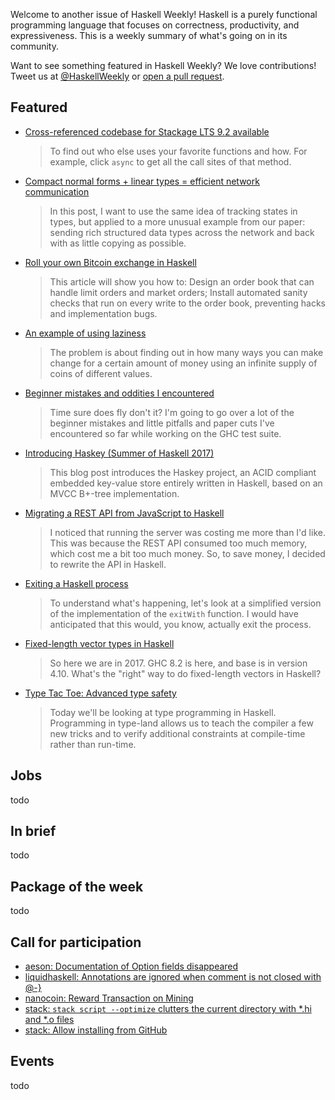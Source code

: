 <!-- 2017-08-31 -->

Welcome to another issue of Haskell Weekly!
Haskell is a purely functional programming language that focuses on correctness, productivity, and expressiveness.
This is a weekly summary of what's going on in its community.

Want to see something featured in Haskell Weekly?
We love contributions!
Tweet us at [@HaskellWeekly](https://twitter.com/haskellweekly) or [open a pull request](https://github.com/haskellweekly/haskellweekly.github.io).

## Featured

-   [Cross-referenced codebase for Stackage LTS 9.2 available](https://mail.haskell.org/pipermail/haskell-cafe/2017-August/127823.html)

    > To find out who else uses your favorite functions and how. For example, click `async` to get all the call sites of that method.

-   [Compact normal forms + linear types = efficient network communication](https://www.tweag.io/posts/2017-08-24-linear-types-packed-data.html)

    > In this post, I want to use the same idea of tracking states in types, but applied to a more unusual example from our paper: sending rich structured data types across the network and back with as little copying as possible.

-   [Roll your own Bitcoin exchange in Haskell](http://www.michaelburge.us/2017/08/31/roll-your-own-bitcoin-exchange.html)

    > This article will show you how to: Design an order book that can handle limit orders and market orders; Install automated sanity checks that run on every write to the order book, preventing hacks and implementation bugs.

-   [An example of using laziness](https://noughtmare.gitlab.io/posts/2017-08-30-an-example-of-using-laziness.html)

    > The problem is about finding out in how many ways you can make change for a certain amount of money using an infinite supply of coins of different values.

-   [Beginner mistakes and oddities I encountered](https://jaredweakly.com/blog/beginner-mistakes-and-oddities-i-encountered/)

    > Time sure does fly don't it? I'm going to go over a lot of the beginner mistakes and little pitfalls and paper cuts I've encountered so far while working on the GHC test suite.

-   [Introducing Haskey (Summer of Haskell 2017)](https://deliquus.com/posts/2017-08-24-introducing-haskey.html)

    > This blog post introduces the Haskey project, an ACID compliant embedded key-value store entirely written in Haskell, based on an MVCC B+-tree implementation.

-   [Migrating a REST API from JavaScript to Haskell](https://blog.ismail-s.com/2017/08/30/migrating-a-rest-api-from-javascript-to-haskell/)

    > I noticed that running the server was costing me more than I'd like. This was because the REST API consumed too much memory, which cost me a bit too much money. So, to save money, I decided to rewrite the API in Haskell.

-   [Exiting a Haskell process](https://www.fpcomplete.com/blog/2017/08/exiting-haskell-process)

    > To understand what's happening, let's look at a simplified version of the implementation of the `exitWith` function. I would have anticipated that this would, you know, actually exit the process.

-   [Fixed-length vector types in Haskell](https://blog.jle.im/entry/fixed-length-vector-types-in-haskell.html)

    > So here we are in 2017. GHC 8.2 is here, and base is in version 4.10. What's the "right" way to do fixed-length vectors in Haskell?

-   [Type Tac Toe: Advanced type safety](http://chrispenner.ca/posts/type-tac-toe)

    > Today we'll be looking at type programming in Haskell. Programming in type-land allows us to teach the compiler a few new tricks and to verify additional constraints at compile-time rather than run-time.

## Jobs

todo

## In brief

todo

## Package of the week

todo

## Call for participation

-   [aeson: Documentation of Option fields disappeared](https://github.com/bos/aeson/issues/576)
-   [liquidhaskell: Annotations are ignored when comment is not closed with @-}](https://github.com/ucsd-progsys/liquidhaskell/issues/1049)
-   [nanocoin: Reward Transaction on Mining](https://github.com/tdietert/nanocoin/issues/7)
-   [stack: `stack script --optimize` clutters the current directory with *.hi and *.o files](https://github.com/commercialhaskell/stack/issues/3371)
-   [stack: Allow installing from GitHub](https://github.com/commercialhaskell/stack/issues/1278)

## Events

todo
